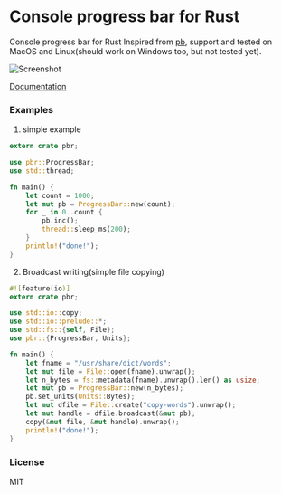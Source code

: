 # Console progress bar for Rust

Console progress bar for Rust Inspired from [pb](http://github.com/cheggaaa/pb), support and 
tested on MacOS and Linux(should work on Windows too, but not tested yet).

![Screenshot](https://github.com/a8m/pb/blob/master/gif/rec.gif)

[Documentation](http://a8m.github.io/pb/doc/pbr/index.html)

### Examples
1. simple example

```rust
extern crate pbr;

use pbr::ProgressBar;
use std::thread;

fn main() {
    let count = 1000;
    let mut pb = ProgressBar::new(count);
    for _ in 0..count {
        pb.inc();
        thread::sleep_ms(200);
    }
    println!("done!");
}
```

2. Broadcast writing(simple file copying)

```rust
#![feature(io)]
extern crate pbr;

use std::io::copy;
use std::io::prelude::*;
use std::fs::{self, File};
use pbr::{ProgressBar, Units};

fn main() {
    let fname = "/usr/share/dict/words";
    let mut file = File::open(fname).unwrap();
    let n_bytes = fs::metadata(fname).unwrap().len() as usize;
    let mut pb = ProgressBar::new(n_bytes);
    pb.set_units(Units::Bytes);
    let mut dfile = File::create("copy-words").unwrap();
    let mut handle = dfile.broadcast(&mut pb);
    copy(&mut file, &mut handle).unwrap();
    println!("done!");
}
```

### License
MIT

